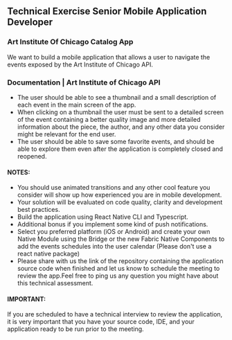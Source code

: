 ## Technical Exercise Senior Mobile Application Developer

### Art Institute Of Chicago Catalog App

We want to build a mobile application that allows a user to navigate the events exposed by the Art Institute of Chicago API.

### Documentation | Art Institute of Chicago API

- The user should be able to see a thumbnail and a small description of each event in the main screen of the app.
- When clicking on a thumbnail the user must be sent to a detailed screen of the event containing a better quality image and more detailed information about the piece, the author, and any other data you consider might be relevant for the end user.
- The user should be able to save some favorite events, and should be able to explore them even after the application is completely closed and reopened.

#### NOTES:

- You should use animated transitions and any other cool feature you consider will show up how experienced you are in mobile development.
- Your solution will be evaluated on code quality, clarity and development best practices.
- Build the application using React Native CLI and Typescript.
- Additional bonus if you implement some kind of push notifications.
- Select you preferred platform (iOS or Android) and create your own Native Module using the Bridge or the new Fabric Native Components to add the events schedules into the user calendar (Please don't use a react native package)
- Please share with us the link of the repository containing the application source code when finished and let us know to schedule the meeting to review the app.Feel free to ping us any question you might have about this technical assessment.

#### IMPORTANT:

If you are scheduled to have a technical interview to review the application, it is very important that you have your source code, IDE, and your application ready to be run prior to the meeting.
